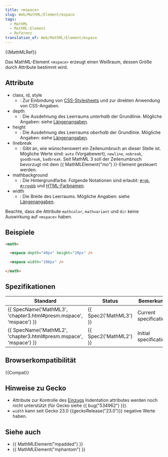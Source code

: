 ```yaml
---
title: <mspace>
slug: Web/MathML/Element/mspace
tags:
  - MathML
  - MathML:Element
  - Referenz
translation_of: Web/MathML/Element/mspace
---
```

{{MathMLRef}}

Das MathML-Element `<mspace>` erzeugt einen Weißraum, dessen Größe durch Attribute bestimmt wird.

## Attribute

- class, id, style
  - : Zur Einbindung von [CSS-Stylesheets](/de/docs/Web/CSS) und zur direkten Anwendung von CSS-Angaben.
- depth
  - : Die Ausdehnung des Leerraums _unterhalb_ der Grundlinie. Mögliche Angaben: siehe [Längenangaben](/de/docs/Web/MathML/Attribute/Werte).
- height
  - : Die Ausdehnung des Leerraums _oberhalb_ der Grundlinie. Mögliche Angaben: siehe [Längenangaben](/de/docs/Web/MathML/Attribute/Werte).
- linebreak
  - : Gibt an, wie wünschenswert ein Zeilenumbruch an dieser Stelle ist. Mögliche Werte sind: `auto` (Vorgabewert), `newline`, `nobreak`, `goodbreak`, `badbreak`.
    Seit MathML 3 soll der Zeilenumbruch bevorzugt mit dem {{ MathMLElement("mo") }}-Element gesteuert werden.
- mathbackground
  - : Die Hintergrundfarbe. Folgende Notationen sind erlaubt: [`#rgb`](https://developer.mozilla.org/de/docs/Web/CSS/Farben#rgb%28%29), [`#rrggbb`](https://developer.mozilla.org/de/docs/Web/CSS/Farben#rgb%28%29) und [HTML-Farbnamen](/de/docs/Web/CSS/Farben#Werte).
- width
  - : Die Breite des Leerraums. Mögliche Angaben: siehe [Längenangaben](/de/docs/Web/MathML/Attribute/Werte).

Beachte, dass die Attribute `mathcolor`, `mathvariant` und `dir` keine Auswirkung auf `<mspace>` haben.

## Beispiele

```html
<math>

  <mspace depth="40px" height="20px" />

  <mspace width="100px" />

</math>
```

## Spezifikationen

| Standard                                                                                 | Status                       | Bemerkung             |
| ---------------------------------------------------------------------------------------- | ---------------------------- | --------------------- |
| {{ SpecName('MathML3', 'chapter3.html#presm.mspace', 'mspace') }} | {{ Spec2('MathML3') }} | Current specification |
| {{ SpecName('MathML2', 'chapter3.html#presm.mspace', 'mspace') }} | {{ Spec2('MathML2') }} | Initial specification |

## Browserkompatibilität

{{Compat}}

## Hinweise zu Gecko

- Attribute zur Kontrolle des [Einzugs](http://www.w3.org/TR/MathML3/chapter3.html#presm.lbindent.attrs) Indentation attributes werden noch nicht unterstützt (für Gecko siehe {{ bug("534962") }}).
- `width` kann seit Gecko 23.0 {{geckoRelease("23.0")}} negative Werte haben.

## Siehe auch

- {{ MathMLElement("mpadded") }}
- {{ MathMLElement("mphantom") }}
